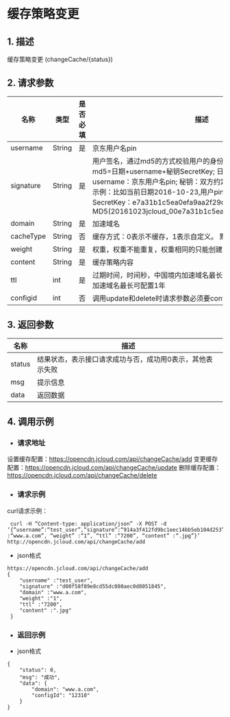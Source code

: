 # **缓存策略变更**

## **1. 描述**

缓存策略变更 (changeCache/{status})

## **2. 请求参数**

| **名称**  | **类型** | **是否必填** | **描述**                                                     |
| --------- | -------- | ------------ | ------------------------------------------------------------ |
| username  | String   | 是           | 京东用户名pin                                                |
| signature | String   | 是           | 用户签名，通过md5的方式校验用户的身份信息，保障信息安全。</br>md5=日期+username+秘钥SecretKey; 日期：格式为 yyyymmdd; username：京东用户名pin; 秘钥：双方约定; </br>示例：比如当前日期2016-10-23,用户pin:jcloud_00,用户秘钥SecretKey：e7a31b1c5ea0efa9aa2f29c6559f7d61,那签名为MD5(20161023jcloud_00e7a31b1c5ea0efa9aa2f29c6559f7d61)  |
| domain    | String   | 是           | 加速域名                                                     |
| cacheType | String   | 否           | 缓存方式：0表示不缓存，1表示自定义。 默认是自定义缓存        |
| weight    | String   | 是           | 权重，权重不能重复，权重相同的只能创建一条                   |
| content   | String   | 是           | 缓存策略内容                                                 |
| ttl       | int      | 是           | 过期时间，时间秒，中国境内加速域名最长可配置2年，中国境外/全球加速域名最长可配置1年                                             |
| configid   | int      | 否         |  调用update和delete时请求参数必须要configid,缓存配置id                                        |

## **3. 返回参数**

| **名称** | **描述**                                                  |
| -------- | --------------------------------------------------------- |
| status   | 结果状态，表示接口请求成功与否，成功用0表示，其他表示失败 |
| msg      | 提示信息                                                  |
| data     | 返回数据                                                  |

 

## **4. 调用示例**

- ### **请求地址**

设置缓存配置：https://opencdn.jcloud.com/api/changeCache/add
变更缓存配置：https://opencdn.jcloud.com/api/changeCache/update
删除缓存配置：https://opencdn.jcloud.com/api/changeCache/delete

- ### **请求示例**

curl请求示例：

```
 curl -H “Content-type: application/json” -X POST -d ‘{“username”:“test_user”,“signature”:“914a3f412fd9bc1eec14bb5eb104d253”,“domain” :“www.a.com”, “weight” :“1”, “ttl” :“7200”, “content” :“.jpg”}’ http://opencdn.jcloud.com/api/changeCache/add
```

* json格式

```
https://opencdn.jcloud.com/api/changeCache/add
{
    "username" :"test_user",
    "signature" :"d00f58f89e8cd55dc080aec0d8051845",
    "domain" :"www.a.com",
    "weight" :"1",
    "ttl" :"7200",
    "content" :".jpg"
 }
```

- ### **返回示例**

* json格式

```
{
    "status": 0,
    "msg": "成功",
    "data": {
        "domain": "www.a.com",
        "configId": "12310"
    }
}
```

